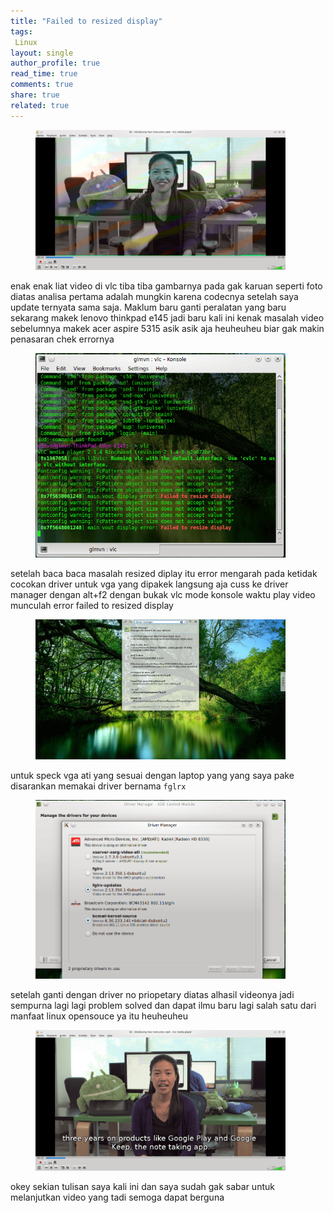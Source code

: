 ```yaml
---
title: "Failed to resized display"
tags:
 Linux
layout: single
author_profile: true
read_time: true
comments: true
share: true
related: true
---
```


<figure style="width: 400px" class="align-center">
<img src="/images/drivereroorvlc.png">
<figcaption></figcaption>
</figure> 
enak enak liat video di vlc tiba tiba gambarnya pada gak karuan seperti foto diatas analisa pertama adalah mungkin karena codecnya setelah saya update ternyata sama saja. Maklum baru ganti peralatan yang baru sekarang makek lenovo thinkpad e145 jadi baru kali ini kenak masalah video sebelumnya makek acer aspire 5315 asik asik aja heuheuheu biar gak makin penasaran chek errornya

<figure style="width: 400px" class="align-center">
<img src="/images/drivervlc_konsole.png">
<figcaption></figcaption>
</figure> 
setelah baca baca masalah resized diplay itu error mengarah pada ketidak cocokan driver untuk vga yang dipakek langsung aja cuss ke driver manager dengan alt+f2 
dengan bukak vlc mode konsole waktu play video munculah error failed to resized display 
<figure style="width: 400px" class="align-center">
<img src="/images/drivermanager.png">
<figcaption></figcaption>
</figure> 

untuk speck vga ati yang sesuai dengan laptop yang yang saya pake disarankan memakai driver bernama `fglrx`  
<figure style="width: 400px" class="align-center">
<img src="/images/drivermanager1.png">
<figcaption></figcaption>
</figure> 
setelah ganti dengan driver no priopetary diatas alhasil videonya jadi sempurna lagi lagi problem solved dan dapat ilmu baru lagi salah satu dari manfaat linux opensouce ya itu heuheuheu

<figure style="width: 400px" class="align-center">
<img src="/images/solved.png">
<figcaption></figcaption>
</figure> 
okey sekian tulisan saya kali ini dan saya sudah gak sabar untuk melanjutkan video yang tadi semoga dapat berguna
